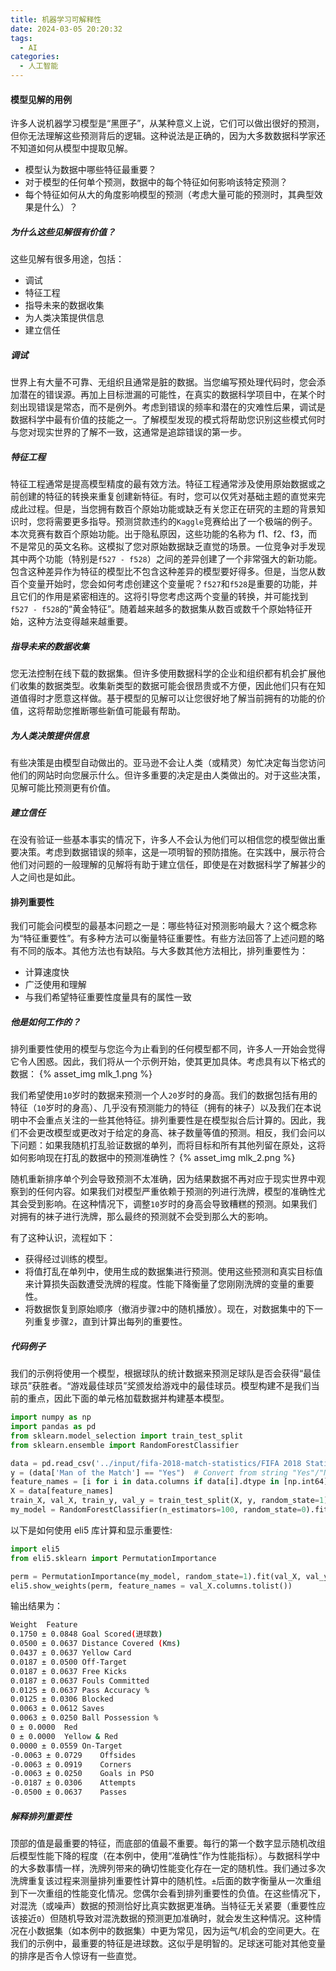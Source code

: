 ```yaml
---
title: 机器学习可解释性
date: 2024-03-05 20:20:32
tags:
  - AI
categories:
  - 人工智能
---
```


#### 模型见解的用例

许多人说机器学习模型是“黑匣子”，从某种意义上说，它们可以做出很好的预测，但你无法理解这些预测背后的逻辑。这种说法是正确的，因为大多数数据科学家还不知道如何从模型中提取见解。
- 模型认为数据中哪些特征最重要？
- 对于模型的任何单个预测，数据中的每个特征如何影响该特定预测？
- 每个特征如何从大的角度影响模型的预测（考虑大量可能的预测时，其典型效果是什么）？
<!-- more -->

##### 为什么这些见解很有价值？

这些见解有很多用途，包括：
- 调试
- 特征工程
- 指导未来的数据收集
- 为人类决策提供信息
- 建立信任

##### 调试

世界上有大量不可靠、无组织且通常是脏的数据。当您编写预处理代码时，您会添加潜在的错误源。再加上目标泄漏的可能性，在真实的数据科学项目中，在某个时刻出现错误是常态，而不是例外。考虑到错误的频率和潜在的灾难性后果，调试是数据科学中最有价值的技能之一。了解模型发现的模式将帮助您识别这些模式何时与您对现实世界的了解不一致，这通常是追踪错误的第一步。

##### 特征工程

特征工程通常是提高模型精度的最有效方法。特征工程通常涉及使用原始数据或之前创建的特征的转换来重复创建新特征。有时，您可以仅凭对基础主题的直觉来完成此过程。但是，当您拥有数百个原始功能或缺乏有关您正在研究的主题的背景知识时，您将需要更多指导。预测贷款违约的`Kaggle`竞赛给出了一个极端的例子。本次竞赛有数百个原始功能。出于隐私原因，这些功能的名称为 f1、f2、f3，而不是常见的英文名称。这模拟了您对原始数据缺乏直觉的场景。一位竞争对手发现其中两个功能（特别是`f527 - f528`）之间的差异创建了一个非常强大的新功能。包含这种差异作为特征的模型比不包含这种差异的模型要好得多。但是，当您从数百个变量开始时，您会如何考虑创建这个变量呢？`f527`和`f528`是重要的功能，并且它们的作用是紧密相连的。这将引导您考虑这两个变量的转换，并可能找到`f527 - f528`的“黄金特征”。随着越来越多的数据集从数百或数千个原始特征开始，这种方法变得越来越重要。

##### 指导未来的数据收集

您无法控制在线下载的数据集。但许多使用数据科学的企业和组织都有机会扩展他们收集的数据类型。收集新类型的数据可能会很昂贵或不方便，因此他们只有在知道值得时才愿意这样做。基于模型的见解可以让您很好地了解当前拥有的功能的价值，这将帮助您推断哪些新值可能最有帮助。

##### 为人类决策提供信息

有些决策是由模型自动做出的。亚马逊不会让人类（或精灵）匆忙决定每当您访问他们的网站时向您展示什么。但许多重要的决定是由人类做出的。对于这些决策，见解可能比预测更有价值。

##### 建立信任

在没有验证一些基本事实的情况下，许多人不会认为他们可以相信您的模型做出重要决策。考虑到数据错误的频率，这是一项明智的预防措施。在实践中，展示符合他们对问题的一般理解的见解将有助于建立信任，即使是在对数据科学了解甚少的人之间也是如此。

#### 排列重要性

我们可能会问模型的最基本问题之一是：哪些特征对预测影响最大？这个概念称为“特征重要性”。有多种方法可以衡量特征重要性。有些方法回答了上述问题的略有不同的版本。其他方法也有缺陷。与大多数其他方法相比，排列重要性为：
- 计算速度快
- 广泛使用和理解
- 与我们希望特征重要性度量具有的属性一致

##### 他是如何工作的？

排列重要性使用的模型与您迄今为止看到的任何模型都不同，许多人一开始会觉得它令人困惑。因此，我们将从一个示例开始，使其更加具体。考虑具有以下格式的数据：
{% asset_img mlk_1.png %}

我们希望使用`10`岁时的数据来预测一个人`20`岁时的身高。我们的数据包括有用的特征（`10`岁时的身高）、几乎没有预测能力的特征（拥有的袜子）以及我们在本说明中不会重点关注的一些其他特征。排列重要性是在模型拟合后计算的。因此，我们不会更改模型或更改对于给定的身高、袜子数量等值的预测。相反，我们会问以下问题：如果我随机打乱验证数据的单列，而将目标和所有其他列留在原处，这将如何影响现在打乱的数据中的预测准确性？
{% asset_img mlk_2.png %}

随机重新排序单个列会导致预测不太准确，因为结果数据不再对应于现实世界中观察到的任何内容。如果我们对模型严重依赖于预测的列进行洗牌，模型的准确性尤其会受到影响。在这种情况下，调整`10`岁时的身高会导致糟糕的预测。如果我们对拥有的袜子进行洗牌，那么最终的预测就不会受到那么大的影响。

有了这种认识，流程如下：
- 获得经过训练的模型。
- 将值打乱在单列中，使用生成的数据集进行预测。使用这些预测和真实目标值来计算损失函数遭受洗牌的程度。性能下降衡量了您刚刚洗牌的变量的重要性。
- 将数据恢复到原始顺序（撤消步骤`2`中的随机播放）。现在，对数据集中的下一列重复步骤`2`，直到计算出每列的重要性。

##### 代码例子

我们的示例将使用一个模型，根据球队的统计数据来预测足球队是否会获得“最佳球员”获胜者。“游戏最佳球员”奖颁发给游戏中的最佳球员。模型构建不是我们当前的重点，因此下面的单元格加载数据并构建基本模型。
```python
import numpy as np
import pandas as pd
from sklearn.model_selection import train_test_split
from sklearn.ensemble import RandomForestClassifier

data = pd.read_csv('../input/fifa-2018-match-statistics/FIFA 2018 Statistics.csv')
y = (data['Man of the Match'] == "Yes")  # Convert from string "Yes"/"No" to binary
feature_names = [i for i in data.columns if data[i].dtype in [np.int64]]
X = data[feature_names]
train_X, val_X, train_y, val_y = train_test_split(X, y, random_state=1)
my_model = RandomForestClassifier(n_estimators=100, random_state=0).fit(train_X, train_y)
```
以下是如何使用 eli5 库计算和显示重要性:
```python
import eli5
from eli5.sklearn import PermutationImportance

perm = PermutationImportance(my_model, random_state=1).fit(val_X, val_y)
eli5.show_weights(perm, feature_names = val_X.columns.tolist())
```
输出结果为：
```bash
Weight	Feature
0.1750 ± 0.0848	Goal Scored(进球数)
0.0500 ± 0.0637	Distance Covered (Kms)
0.0437 ± 0.0637	Yellow Card
0.0187 ± 0.0500	Off-Target
0.0187 ± 0.0637	Free Kicks
0.0187 ± 0.0637	Fouls Committed
0.0125 ± 0.0637	Pass Accuracy %
0.0125 ± 0.0306	Blocked
0.0063 ± 0.0612	Saves
0.0063 ± 0.0250	Ball Possession %
0 ± 0.0000	Red
0 ± 0.0000	Yellow & Red
0.0000 ± 0.0559	On-Target
-0.0063 ± 0.0729	Offsides
-0.0063 ± 0.0919	Corners
-0.0063 ± 0.0250	Goals in PSO
-0.0187 ± 0.0306	Attempts
-0.0500 ± 0.0637	Passes
```

##### 解释排列重要性

顶部的值是最重要的特征，而底部的值最不重要。每行的第一个数字显示随机改组后模型性能下降的程度（在本例中，使用“准确性”作为性能指标）。与数据科学中的大多数事情一样，洗牌列带来的确切性能变化存在一定的随机性。我们通过多次洗牌重复该过程来测量排列重要性计算中的随机性。`±`后面的数字衡量从一次重组到下一次重组的性能变化情况。您偶尔会看到排列重要性的负值。在这些情况下，对混洗（或噪声）数据的预测恰好比真实数据更准确。当特征无关紧要（重要性应该接近`0`）但随机导致对混洗数据的预测更加准确时，就会发生这种情况。这种情况在小数据集（如本例中的数据集）中更为常见，因为运气/机会的空间更大。在我们的示例中，最重要的特征是进球数。这似乎是明智的。足球迷可能对其他变量的排序是否令人惊讶有一些直觉。
